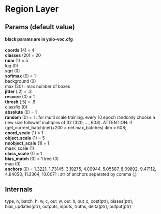 # Region Layer
## Params (default value)
#### black params are in yolo-voc.cfg
__coords__ (4) = 4  
__classes__ (20) = 20  
__num__ (1) = 5  
log (0)  
sqrt (0)  
__softmax__ (0) = 1  
background (0)  
max (30) : max number of boxes  
__jitter__ (.2) = .3  
__rescore__ (0) = 1  
__thresh__ (.5) = .6  
classfix (0)  
__absolute__ (0) = 1  
__random__ (0) = 1 : for multi scale training. every 10 epoch randomly choose a new size followinf multiples of 32 {320, ..., 608}. ATTENTION: if (get_current_batch(net)+200 > net.max_batches) dim = 608;  
__coord_scale__ (1) = 1  
__object_scale__ (1) = 5  
__noobject_scale__ (1) = 1  
mask_scale (1)  
__class_scale__ (1) = 1  
__bias_match__ (0) = 1 
tree (0)  
map (0)  
__anchors__ (0) = 1.3221, 1.73145, 3.19275, 4.00944, 5.05587, 8.09892, 9.47112, 4.84053, 11.2364, 10.0071 : str of anchors separated by comma (,)  
## Internals
type, n, batch, h, w, c, out_w, out_h, out_c, cost(ptr), biases(ptr), bias_updates(ptr), outputs, inputs, truths, delta(ptr), output(ptr)
